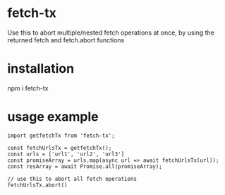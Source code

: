 # fetch-tx

Use this to abort multiple/nested fetch operations at once, by using the returned fetch and fetch.abort functions

# installation

npm i fetch-tx

# usage example

```
import getfetchTx from 'fetch-tx';

const fetchUrlsTx = getfetchTx();
const urls = ['url1', 'url2', 'url3']
const promiseArray = urls.map(async url => await fetchUrlsTx(url));
const resArray = await Promise.all(promiseArray);

// use this to abort all fetch operations
fetchUrlsTx.abort()
```